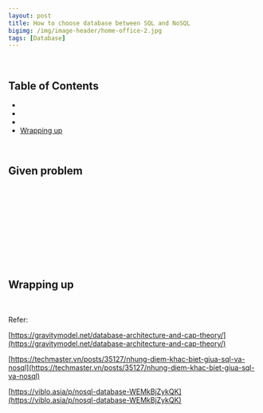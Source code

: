 ```yaml
---
layout: post
title: How to choose database between SQL and NoSQL
bigimg: /img/image-header/home-office-2.jpg
tags: [Database]
---
```




<br>

## Table of Contents
- []()
- []()
- []()
- [Wrapping up](#wrapping-up)

<br>

## Given problem






<br>

## 






<br>

## 






<br>

## 






<br>

## Wrapping up






<br>

Refer:

[https://gravitymodel.net/database-architecture-and-cap-theory/](https://gravitymodel.net/database-architecture-and-cap-theory/)

[https://techmaster.vn/posts/35127/nhung-diem-khac-biet-giua-sql-va-nosql](https://techmaster.vn/posts/35127/nhung-diem-khac-biet-giua-sql-va-nosql)

[https://viblo.asia/p/nosql-database-WEMkBjZykQK](https://viblo.asia/p/nosql-database-WEMkBjZykQK)